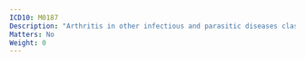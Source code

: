 ```yaml
---
ICD10: M0187
Description: "Arthritis in other infectious and parasitic diseases classified elsewhere: Ankle and foot"
Matters: No
Weight: 0
---
```

